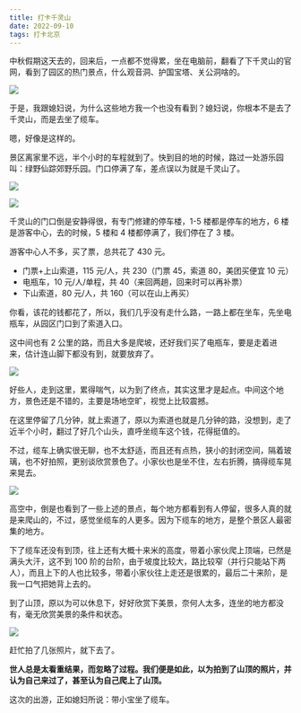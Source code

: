 ```yaml
---
title: 打卡千灵山
date: 2022-09-10
tags: 打卡北京
---
```


中秋假期这天去的，回来后，一点都不觉得累，坐在电脑前，翻看了下千灵山的官网，看到了园区的热门景点，什么观音洞、护国宝塔、关公洞啥的。

![](/image/2022-09-10-qianlingshan/780e6ac0-ed95-4075-bba2-c4c45bc2eba0.jpg)

于是，我跟媳妇说，为什么这些地方我一个也没有看到？媳妇说，你根本不是去了千灵山，而是去坐了缆车。

嗯，好像是这样的。

<!-- more -->

景区离家里不远，半个小时的车程就到了。快到目的地的时候，路过一处游乐园叫：绿野仙踪郊野乐园。门口停满了车，差点误以为就是千灵山了。

![](/image/2022-09-10-qianlingshan/Screenshot_2022-09-13-13-41-52-60_ca6ee20236ea15ad01663c6ea4ca0bdb.jpg)

![](/image/2022-09-10-qianlingshan/IMG_20220913_161855.jpg)

千灵山的门口倒是安静得很，有专门修建的停车楼，1-5 楼都是停车的地方，6 楼是游客中心，去的时候，5 楼和 4 楼都停满了，我们停在了 3 楼。

游客中心人不多，买了票，总共花了 430 元。

-  门票+上山索道，115 元/人，共 230（门票 45，索道 80，美团买便宜 10 元）
-  电瓶车，10 元/人/单程，共 40（来回两趟，回来时可以再补票）
-  下山索道，80 元/人，共 160（可以在山上再买）

你看，该花的钱都花了，所以，我们几乎没有走什么路，一路上都在坐车，先坐电瓶车，从园区门口到了索道入口。

这中间也有 2 公里的路，而且大多是爬坡，还好我们买了电瓶车，要是走着进来，估计连山脚下都没有到，就要放弃了。

![](/image/2022-09-10-qianlingshan/Screenshot_20220913_162410.jpg)

好些人，走到这里，累得喘气，以为到了终点，其实这里才是起点。中间这个地方，景色还是不错的，主要是场地空旷，视觉上比较震撼。

在这里停留了几分钟，就上索道了，原以为索道也就是几分钟的路，没想到，走了近半个小时，翻过了好几个山头，直呼坐缆车这个钱，花得挺值的。

不过，缆车上确实很无聊，也不太舒适，而且还有点热，狭小的封闭空间，隔着玻璃，也不好拍照，更别谈欣赏景色了。小家伙也是坐不住，左右折腾，搞得缆车晃来晃去。

![](/image/2022-09-10-qianlingshan/IMG_20220913_160849.jpg)

高空中，倒是也看到了一些上述的景点，每个地方都看到有人停留，很多人真的就是来爬山的，不过，感觉坐缆车的人更多。因为下缆车的地方，是整个景区人最密集的地方。

下了缆车还没有到顶，往上还有大概十来米的高度，带着小家伙爬上顶端，已然是满头大汗，这不到 100 阶的台阶，由于坡度比较大，路比较窄（并行只能站下两人），而且上下的人也比较多，带着小家伙往上走还是很累的，最后二十来阶，是我一口气把她背上去的。

到了山顶，原以为可以休息下，好好欣赏下美景，奈何人太多，连坐的地方都没有，毫无欣赏美景的条件和状态。

![](/image/2022-09-10-qianlingshan/Snipaste_2022-09-13_16-57-33.png)

赶忙拍了几张照片，就下去了。

**世人总是太看重结果，而忽略了过程。我们便是如此，以为拍到了山顶的照片，并认为自己来过了，甚至认为自己爬上了山顶。**

这次的出游，正如媳妇所说：带小宝坐了缆车。

